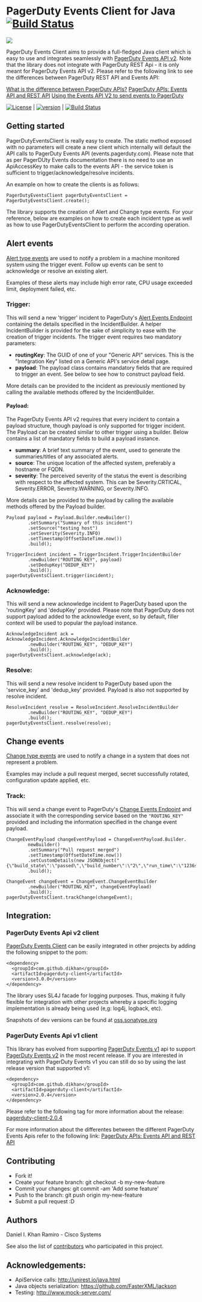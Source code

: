 # PagerDuty Events Client for Java [![Build Status][travis-image]][travis-url]

![][pagerduty-client-logo]

PagerDuty Events Client aims to provide a full-fledged Java client which is easy to use and integrates seamlessly
with [PagerDuty Events API v2](https://developer.pagerduty.com/docs/events-api-v2/overview/). Note that the library does not integrate 
with PagerDuty REST Api - it is only meant for PagerDuty Events API v2. Please refer to the following link to see the differences between PagerDuty REST API and Events API:

[What is the difference between PagerDuty APIs?](https://support.pagerduty.com/hc/en-us/articles/214794907-What-is-the-difference-between-PagerDuty-APIs-)
[PagerDuty APIs: Events API and REST API](https://support.pagerduty.com/hc/en-us/articles/214794907-PagerDuty-APIs-Events-API-and-REST-API)
[Using the Events API V2 to send events to PagerDuty](https://v2.developer.pagerduty.com/docs/events-api-v2)

[![License][license-image]][license-url]  |
[![version][maven-version]][maven-url]    |
[![Build Status][travis-image]][travis-url]

## Getting started

PagerDutyEventsClient is really easy to create. The static method exposed with no parameters will create a new client
which internally will default the API calls to PagerDuty Events API (events.pagerduty.com). Please note that as per
PagerDUty Events documentation there is no need to use an ApiAccessKey to make calls to the events API - the service
token is sufficient to trigger/acknowledge/resolve incidents.

An example on how to create the clients is as follows:

```
PagerDutyEventsClient pagerDutyEventsClient = PagerDutyEventsClient.create();
```

The library supports the creation of Alert and Change type events. For your reference, below are examples
on how to create each incident type as well as how to use PagerDutyEventsClient to perform the according operation.


## Alert events

[Alert type events](https://developer.pagerduty.com/docs/events-api-v2/trigger-events/) are used to notify a problem in a 
machine monitored system using the trigger event. Follow up events can be sent to acknowledge or resolve an existing alert. 

Examples of these alerts may include high error rate, CPU usage exceeded limit, deployment failed, etc.

### Trigger:

This will send a new 'trigger' incident to PagerDuty's [Alert Events Endpoint](https://developer.pagerduty.com/docs/events-api-v2/trigger-events/) containing the details specified in the IncidentBuilder.
A helper IncidentBuilder is provided for the sake of simplicity to ease with the creation of trigger incidents. The
trigger event requires two mandatory parameters:
  - **routingKey**: The GUID of one of your "Generic API" services. This is the "Integration Key" listed on a Generic
    API's service detail page.
  - **payload**: The payload class contains mandatory fields that are required to trigger an event. See below
    to see how to construct payload field.

More details can be provided to the incident as previously mentioned by calling the available methods offered by the
IncidentBuilder.
   
#### Payload:

The PagerDuty Events API v2 requires that every incident to contain a payload structure, though payload is only 
supported for trigger incident.  The Payload can be created similar to other trigger using a builder.
Below contains a list of mandatory fields to build a payload instance.  
  - **summary**: A brief text summary of the event, used to generate the summaries/titles of any associated alerts.
  - **source**: The unique location of the affected system, preferably a hostname or FQDN.
  - **severity**: The perceived severity of the status the event is describing with respect to the affected system.
    This can be Severity.CRTICAL, Severity.ERROR, Severity.WARNING, or Severity.INFO.
  
More details can be provided to the payload by calling the available methods offered by the Payload builder.
```
Payload payload = Payload.Builder.newBuilder()
        .setSummary("Summary of this incident")
        .setSource("testing host")
        .setSeverity(Severity.INFO)
        .setTimestamp(OffsetDateTime.now())
        .build();

TriggerIncident incident = TriggerIncident.TriggerIncidentBuilder
        .newBuilder("ROUTING_KEY", payload)
        .setDedupKey("DEDUP_KEY")
        .build();
pagerDutyEventsClient.trigger(incident);
```

### Acknowledge:

This will send a new acknowledge incident to PagerDuty based upon the 'routingKey' and 'dedupKey'
provided. Please note that PagerDuty does not support payload added to the acknowledge event, so by default,
filler context will be used to popular the payload instance.
```
AcknowledgeIncident ack = AcknowledgeIncident.AcknowledgeIncidentBuilder
        .newBuilder("ROUTING_KEY", "DEDUP_KEY")
        .build();
pagerDutyEventsClient.acknowledge(ack);
```

### Resolve:

This will send a new resolve incident to PagerDuty based upon the 'service_key' and 'dedup_key'
provided. Payload is also not supported by resolve incident.
```
ResolveIncident resolve = ResolveIncident.ResolveIncidentBuilder
        .newBuilder("ROUTING_KEY", "DEDUP_KEY")
        .build();
pagerDutyEventsClient.resolve(resolve);
```

## Change events

[Change type events](https://developer.pagerduty.com/docs/events-api-v2/send-change-events/) are used to notify a change in a system that does not represent a problem. 

Examples may include a pull request merged, secret successfully rotated, configuration update applied, etc.

### Track:

This will send a change event to PagerDuty's [Change Events Endpoint](https://developer.pagerduty.com/docs/events-api-v2/send-change-events/) and
associate it with the corresponding service based on the `"ROUTING_KEY"` provided and including the information specified in the change event payload.

````
ChangeEventPayload changeEventPayload = ChangeEventPayload.Builder.
        newBuilder()
        .setSummary("Pull request merged")
        .setTimestamp(OffsetDateTime.now())
        .setCustomDetails(new JSONObject("{\"build_state\":\"passed\",\"build_number\":\"2\",\"run_time\":\"1236s\"}"))
        .build();

ChangeEvent changeEvent = ChangeEvent.ChangeEventBuilder
        .newBuilder("ROUTING_KEY", changeEventPayload)
        .build();
pagerDutyEventsClient.trackChange(changeEvent);
````

## Integration:

### PagerDuty Events Api v2 client

[PagerDuty Events Client](http://search.maven.org/#search|ga|1|dikhan) can be easily integrated in other projects by
adding the following snippet to the pom:

```
<dependency>
  <groupId>com.github.dikhan</groupId>
  <artifactId>pagerduty-client</artifactId>
  <version>3.0.0</version>
</dependency>
```

The library uses SL4J facade for logging purposes. Thus, making it fully flexible for integration with other
projects whereby a specific logging implementation is already being used (e,g: log4j, logback, etc).

Snapshots of dev versions can be found at [oss.sonatype.org](https://oss.sonatype.org/content/repositories/snapshots/com/github/dikhan/pagerduty-client/)

### PagerDuty Events Api v1 client

This library has evolved from supporting [PagerDuty Events v1](https://v2.developer.pagerduty.com/docs/events-api) api
to support [PagerDuty Events v2](https://v2.developer.pagerduty.com/docs/events-api-v2) in the most recent release.
If you are interested in integrating with PagerDuty Events v1 you can still do so by using the last release version
that supported v1:

```
<dependency>
  <groupId>com.github.dikhan</groupId>
  <artifactId>pagerduty-client</artifactId>
  <version>2.0.4</version>
</dependency>
```

Please refer to the following tag for more information about the release:
[pagerduty-client-2.0.4](https://github.com/dikhan/pagerduty-client/releases/tag/pagerduty-client-2.0.4)

For more information about the differentes between the different PagerDuty Events Apis refer to the following link:
[PagerDuty APIs: Events API and REST API](https://support.pagerduty.com/hc/en-us/articles/214794907-PagerDuty-APIs-Events-API-and-REST-API)

## Contributing

- Fork it!
- Create your feature branch: git checkout -b my-new-feature
- Commit your changes: git commit -am 'Add some feature'
- Push to the branch: git push origin my-new-feature
- Submit a pull request :D

## Authors

Daniel I. Khan Ramiro - Cisco Systems

See also the list of [contributors](https://github.com/dikhan/pagerduty-client/graphs/contributors) who participated in this project.

## Acknowledgements:

- ApiService calls: http://unirest.io/java.html
- Java objects serialization: https://github.com/FasterXML/jackson
- Testing: http://www.mock-server.com/


[pagerduty-client-logo]: https://d17oy1vhnax1f7.cloudfront.net/items/0Q3Q3m1W0F230F2l1P1P/PagerDuty_icon_512x512.png?v=f4f9fdf0


[license-url]: https://github.com/dikhan/pagerduty-client/blob/master/LICENSE
[license-image]: https://img.shields.io/badge/license-MIT-blue.svg?style=flat

[travis-url]: https://travis-ci.org/dikhan/pagerduty-client
[travis-image]: https://travis-ci.org/dikhan/pagerduty-client.svg?branch=master

[maven-url]: http://search.maven.org/#search%7Cga%7C1%7Ca%3A%22pagerduty-client%22
[maven-version]: https://img.shields.io/maven-central/v/com.github.dikhan/pagerduty-client.svg?style=flat

